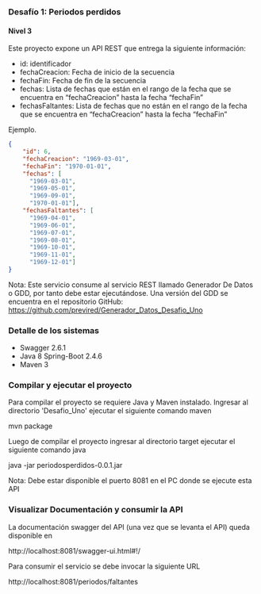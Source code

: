 ### Desafío 1: Periodos perdidos
#### Nivel 3

Este proyecto expone un API REST que entrega la siguiente información:

- id: identificador
- fechaCreacion: Fecha de inicio de la secuencia
- fechaFin: Fecha de fin de la secuencia
- fechas: Lista de fechas que están en el rango de la fecha que se encuentra en “fechaCreacion” hasta la fecha “fechaFin”
- fechasFaltantes: Lista de fechas que no están en el rango de la fecha que se encuentra en “fechaCreacion” hasta la fecha “fechaFin” 

Ejemplo.
```json
{
    "id": 6,
    "fechaCreacion": "1969-03-01",
    "fechaFin": "1970-01-01",
    "fechas": [
      "1969-03-01",
      "1969-05-01",
      "1969-09-01",
      "1970-01-01"],
    "fechasFaltantes": [
      "1969-04-01",
      "1969-06-01",
      "1969-07-01",
      "1969-08-01",
      "1969-10-01",
      "1969-11-01",
      "1969-12-01"]
}
```

Nota: Este servicio consume al servicio REST llamado Generador De Datos o GDD, por tanto debe estar ejecutándose. Una versión del GDD se encuentra en el repositorio  GitHub: https://github.com/previred/Generador_Datos_Desafio_Uno

### Detalle de los sistemas
- Swagger 2.6.1 
- Java 8 Spring-Boot 2.4.6
- Maven 3

### Compilar y ejecutar el proyecto
Para compilar el proyecto se requiere Java y Maven instalado. Ingresar al directorio 'Desafio_Uno' ejecutar el siguiente comando maven

mvn package

Luego de compilar el proyecto ingresar al directorio target ejecutar el siguiente comando java

java -jar periodosperdidos-0.0.1.jar

Nota: Debe estar disponible el puerto 8081 en el PC donde se ejecute esta API

### Visualizar Documentación y consumir la API
La documentación swagger del API (una vez que se levanta el API) queda disponible en

http://localhost:8081/swagger-ui.html#!/

Para consumir el servicio se debe invocar la siguiente URL

http://localhost:8081/periodos/faltantes
